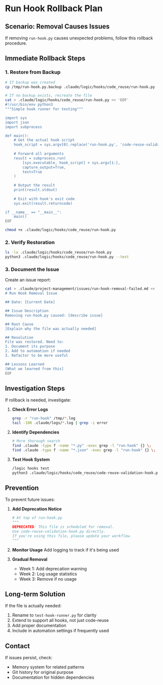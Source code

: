 # Run Hook Rollback Plan

## Scenario: Removal Causes Issues

If removing `run-hook.py` causes unexpected problems, follow this rollback procedure.

## Immediate Rollback Steps

### 1. Restore from Backup
```bash
# If backup was created
cp /tmp/run-hook.py.backup .claude/logic/hooks/code_reuse/run-hook.py

# If no backup exists, recreate the file
cat > .claude/logic/hooks/code_reuse/run-hook.py << 'EOF'
#!/usr/bin/env python3
"""Simple hook runner for testing"""

import sys
import json
import subprocess

def main():
    # Get the actual hook script
    hook_script = sys.argv[0].replace('run-hook.py', 'code-reuse-validation-hook.py')
    
    # Forward all arguments
    result = subprocess.run(
        [sys.executable, hook_script] + sys.argv[1:],
        capture_output=True,
        text=True
    )
    
    # Output the result
    print(result.stdout)
    
    # Exit with hook's exit code
    sys.exit(result.returncode)

if __name__ == "__main__":
    main()
EOF

chmod +x .claude/logic/hooks/code_reuse/run-hook.py
```

### 2. Verify Restoration
```bash
ls -la .claude/logic/hooks/code_reuse/run-hook.py
python3 .claude/logic/hooks/code_reuse/run-hook.py --test
```

### 3. Document the Issue
Create an issue report:
```bash
cat > .claude/project-management/issues/run-hook-removal-failed.md << 'EOF'
# Run Hook Removal Issue

## Date: [Current Date]

## Issue Description
Removing run-hook.py caused: [describe issue]

## Root Cause
[Explain why the file was actually needed]

## Resolution
File was restored. Need to:
1. Document its purpose
2. Add to automation if needed
3. Refactor to be more useful

## Lessons Learned
[What we learned from this]
EOF
```

## Investigation Steps

If rollback is needed, investigate:

1. **Check Error Logs**
   ```bash
   grep -r "run-hook" /tmp/*.log
   tail -100 .claude/logs/*.log | grep -i error
   ```

2. **Identify Dependencies**
   ```bash
   # More thorough search
   find .claude -type f -name "*.py" -exec grep -l "run-hook" {} \;
   find .claude -type f -name "*.json" -exec grep -l "run-hook" {} \;
   ```

3. **Test Hook System**
   ```bash
   /logic hooks test
   python3 .claude/logic/hooks/code_reuse/code-reuse-validation-hook.py
   ```

## Prevention

To prevent future issues:

1. **Add Deprecation Notice**
   ```python
   # At top of run-hook.py
   """
   DEPRECATED: This file is scheduled for removal.
   Use code-reuse-validation-hook.py directly.
   If you're using this file, please update your workflow.
   """
   ```

2. **Monitor Usage**
   Add logging to track if it's being used

3. **Gradual Removal**
   - Week 1: Add deprecation warning
   - Week 2: Log usage statistics  
   - Week 3: Remove if no usage

## Long-term Solution

If the file is actually needed:
1. Rename to `test-hook-runner.py` for clarity
2. Extend to support all hooks, not just code-reuse
3. Add proper documentation
4. Include in automation settings if frequently used

## Contact
If issues persist, check:
- Memory system for related patterns
- Git history for original purpose
- Documentation for hidden dependencies